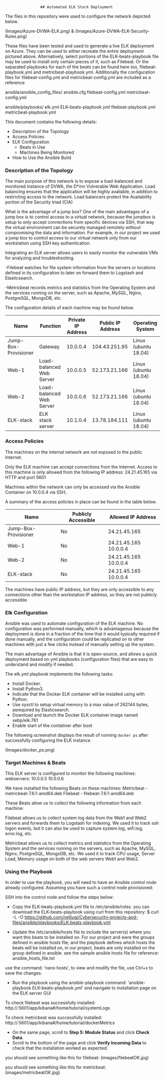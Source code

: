 					## Automated ELK Stack Deployment

The files in this repository were used to configure the network depicted below.

(Images/Azure-DVWA-ELK.png) & (Images/Azure-DVWA-ELK-Security-Rules.png)

These files have been tested and used to generate a live ELK deployment on Azure. 
They can be used to either recreate the entire deployment pictured above. Alternatively, select portions of the ELK-beats-playbook file may be used to install only certain pieces of it, such as Filebeat. Or the separated playbooks for each of the beats can be found here too, filebeat-playbook.yml and metricbeat-playbook.yml.
Additionally the configuration files for filebeat-config.yml and metricbeat-config.yml are included as a reference 



ansible/ansible_config_files/
ansible.cfg
filebeat-config.yml
metricbeat-config.yml

ansible/playbooks/
elk.yml
ELK-beats-playbook.yml
filebeat-playbook.yml
metricbeat-playbook.yml


This document contains the following details:
- Description of the Topology
- Access Policies
- ELK Configuration
  - Beats in Use
  - Machines Being Monitored
- How to Use the Ansible Build


### Description of the Topology

The main purpose of this network is to expose a load-balanced and monitored instance of DVWA, the D*mn Vulnerable Web Application.
Load balancing ensures that the application will be highly available, in addition to restricting access to the network.
Load balancers protect the Availability portion of the Security triad (CIA) 


What is the advantage of a jump box?
One of the main advantages of a jump box is to control access to a virtual network, because the jumpbox is setup to only accept connections from specific devices via SSH, that way the virtual environment can be securely managed remotely without compromising the data and information. For example, in our project we used a jump box to control access to our virtual network only from our workstation using SSH key authentication.

Integrating an ELK server allows users to easily monitor the vulnerable VMs for analyzing and troubleshooting.

-Filebeat watches for file system information from the servers or locations defined in its configuration to later on forward 	them to Logstash and Elasticsearch. 

-Metricbeat records metrics and statistics from the Operating System and the services running on the server, such as Apache, 	MySQL, Nginx, PostgreSQL, MongoDB, etc.

The configuration details of each machine may be found below.

| Name                 | Function                   | Private IP Address | Public IP Address | Operating System     |
|----------------------|----------------------------|--------------------|-------------------|----------------------|
| Jump-Box-Provisioner | Gateway                    |      10.0.0.4      |   104.43.251.95   | Linux (ubuntu 18.04) |
| Web-1                | Load-balanced Web Server   |      10.0.0.5      |   52.173.21.166   | Linux (ubuntu 18.04) |
| Web-2                | Load-balanced Web Server   |      10.0.0.6      |   52.173.21.166   | Linux (ubuntu 18.04) |
| ELK-stack            | ELK stack server           |      10.1.0.4      |   13.78.184.111   | Linux (ubuntu 18.04) |


### Access Policies

The machines on the internal network are not exposed to the public Internet. 

Only the ELK machine can accept connections from the Internet. Access to this machine is only allowed from the following IP address:
24.21.45.165 via HTTP and port 5601

Machines within the network can only be accessed via the Ansible Container on 10.0.0.4 via SSH, 


A summary of the access policies in place can be found in the table below.

| Name                 | Publicly Accessible | Allowed IP Address    |
|----------------------|---------------------|-----------------------|
| Jump-Box-Provisioner | No                  | 24.21.45.165          |
| Web-1                | No                  | 24.21.45.165 10.0.0.4 | 
| Web-2                | No                  | 24.21.45.165 10.0.0.4 |
| ELK-stack            | No                  | 24.21.45.165 10.0.0.4 |

The machines have public IP address, but they are only accessible to any connections other than the workstation IP address, so they are not publicly accessible.



### Elk Configuration

Ansible was used to automate configuration of the ELK machine. No configuration was performed manually, which is advantageous because the deployment is done in a fraction of the time that it would typically required if done manually, and the configuration could be replicated on to other machines with just a few clicks instead of manually setting up the system.

The main advantage of Ansible is that it is open-source, and allows a quick deployment based on yml playbooks (configuration files) that are easy to understand and modify if needed.

The elk.yml playbook implements the following tasks:

- Install Docker.
- Install Python3.
- Indicate that the Docker ELK container will be installed using with Python.
- Use sysctl to setup virtual memory to a max value of 262144 bytes, asrequired by Elasticsearch.
- Download and launch the Docker ELK container image named sebp/elk:761
- Enable start of the contatiner after boot


The following screenshot displays the result of running `docker ps` after successfully configuring the ELK instance.

(Images/docker_ps.png)

### Target Machines & Beats

This ELK server is configured to monitor the following machines:
webservers:
10.0.0.5
10.0.0.6

We have installed the following Beats on these machines:
Metricbeat - metricbeat-7.6.1-amd64.deb
Filebeat - filebeat-7.6.1-amd64.deb

These Beats allow us to collect the following information from each machine:

Filebeat allows us to collect system log data from the Web1 and Web2 servers and forwards them to Logstash for indexing.
We used it to track ssh logon events, but it can also be used to capture system.log, wifi.log, error.log, etc. 

Metricbeat allows us to collect metrics and statistics from the Operating System and the services running on the servers, such as Apache, MySQL, Nginx, PostgreSQL, MongoDB, etc. We used it to track CPU usage, Server Load, Memory usage on both of the web servers Web1 and Web2.



### Using the Playbook
In order to use the playbook, you will need to have an Ansible control node already configured. Assuming you have such a control node provisioned: 

SSH into the control node and follow the steps below:

- Copy the ELK-beats-playbook.yml file to /etc/ansible/roles.
you can download the ELK-beats-playbook using curl from this repository:
$ curl -L -O https://github.com/nelliugj/Cybersecurity-projects-and-files/ansible/playbooks/ELK-beats-playbook.yml
	

- Update the /etc/ansible/hosts file to include the server(s) where you want this beats to be installed on. For our project <webservers> and <elk> were the groups defined in ansible hosts file; and the playbook defines which hosts the beats will be installed on, in our project, beats are only installed on the <webservers> group defined in ansible. see the sample ansible hosts file for reference: ansible_hosts_file.txt

use the command: 'nano hosts', to view and modify the file, use Ctrl+x to save the changes.

- Run the playbook using the ansible-playbook command: 'ansible-playbook ELK-beats-playbook.yml'
  and navigate to  installation page on the ELK server GUI
	
To check filebeat was successfully installed:
	http://<KIBANA-SERVER>:5601/app/kibana#/home/tutorial/systemLogs 

To check metricbeat was successfully installed:
	http://<KIBANA-SERVER>:5601/app/kibana#/home/tutorial/dockerMetrics


   - 	On the same page, scroll to **Step 5: Module Status** and click **Check Data**.
   - 	Scroll to the bottom of the page and click **Verify Incoming Data** to check that the installation worked as expected.


you should see something like this for filebeat:
(images/filebeatOK.jpg)

you should see something like this for metricbeat:
(images/metricbeatOK.jpg)

